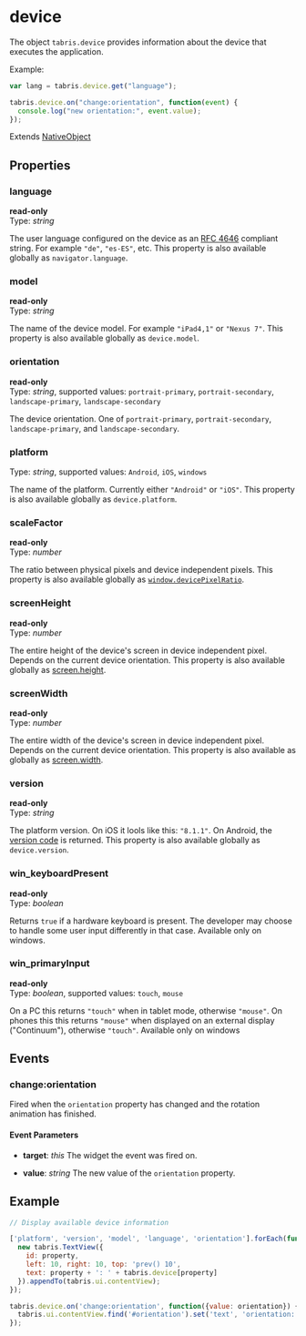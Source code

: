 ---
---
# device

The object `tabris.device` provides information about the device that executes the application.

Example:

```js
var lang = tabris.device.get("language");

tabris.device.on("change:orientation", function(event) {
  console.log("new orientation:", event.value);
});
```

Extends [NativeObject](NativeObject.md)

## Properties

### language

**read-only**<br/>
Type: *string*

The user language configured on the device as an [RFC 4646](http://tools.ietf.org/html/rfc4646) compliant string. For example `"de"`, `"es-ES"`, etc. This property is also available globally as `navigator.language`.

### model

**read-only**<br/>
Type: *string*

The name of the device model. For example `"iPad4,1"` or `"Nexus 7"`. This property is also available globally as `device.model`.

### orientation

**read-only**<br/>
Type: *string*, supported values: `portrait-primary`, `portrait-secondary`, `landscape-primary`, `landscape-secondary`

The device orientation. One of `portrait-primary`, `portrait-secondary`, `landscape-primary`, and `landscape-secondary`.

### platform

Type: *string*, supported values: `Android`, `iOS`, `windows`

The name of the platform. Currently either `"Android"` or `"iOS"`. This property is also available globally as `device.platform`.

### scaleFactor

**read-only**<br/>
Type: *number*

The ratio between physical pixels and device independent pixels. This property is also available globally as [`window.devicePixelRatio`](https://developer.mozilla.org/en-US/docs/Web/API/Window.devicePixelRatio).

### screenHeight

**read-only**<br/>
Type: *number*

The entire height of the device's screen in device independent pixel. Depends on the current device orientation. This property is also available globally as [screen.height](https://developer.mozilla.org/en-US/docs/Web/API/Screen.height).

### screenWidth

**read-only**<br/>
Type: *number*

The entire width of the device's screen in device independent pixel. Depends on the current device orientation. This property is also available as globally as [screen.width](https://developer.mozilla.org/en-US/docs/Web/API/Screen.width).

### version

**read-only**<br/>
Type: *string*

The platform version. On iOS it lools like this: `"8.1.1"`. On Android, the [version code](https://developer.android.com/reference/android/os/Build.VERSION_CODES.html) is returned. This property is also available globally as `device.version`.

### win_keyboardPresent

**read-only**<br/>
Type: *boolean*

Returns `true` if a hardware keyboard is present. The developer may choose to handle some user input differently in that case. Available only on windows.

### win_primaryInput

**read-only**<br/>
Type: *boolean*, supported values: `touch`, `mouse`

On a PC this returns `"touch"` when in tablet mode, otherwise `"mouse"`. On phones this this returns `"mouse"` when displayed on an external display ("Continuum"), otherwise `"touch"`. Available only on windows


## Events

### change:orientation
Fired when the `orientation` property has changed and the rotation animation has finished.

#### Event Parameters 
- **target**: *this*
    The widget the event was fired on.

- **value**: *string*
    The new value of the `orientation` property.





## Example
```js
// Display available device information

['platform', 'version', 'model', 'language', 'orientation'].forEach(function(property) {
  new tabris.TextView({
    id: property,
    left: 10, right: 10, top: 'prev() 10',
    text: property + ': ' + tabris.device[property]
  }).appendTo(tabris.ui.contentView);
});

tabris.device.on('change:orientation', function({value: orientation}) {
  tabris.ui.contentView.find('#orientation').set('text', 'orientation: ' + orientation);
});
```